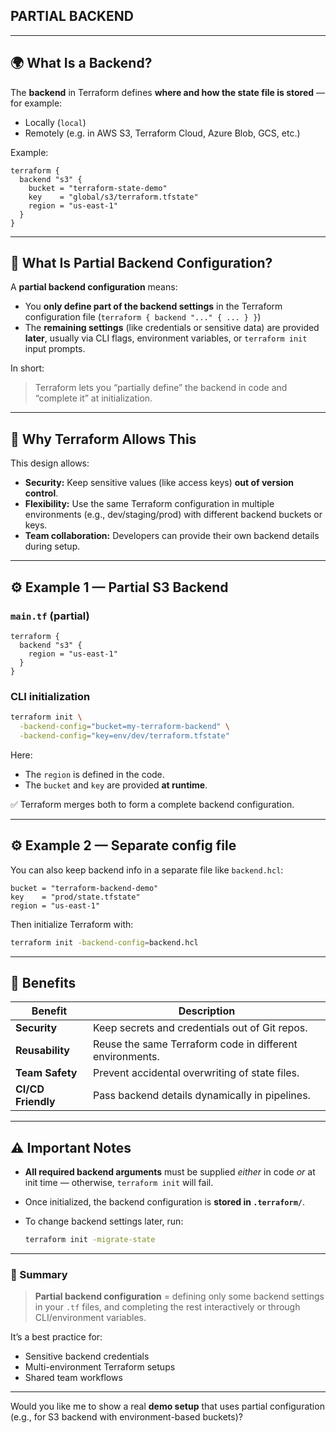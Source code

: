 
## PARTIAL BACKEND

---

## 🌍 What Is a Backend?

The **backend** in Terraform defines **where and how the state file is stored** — for example:

* Locally (`local`)
* Remotely (e.g. in AWS S3, Terraform Cloud, Azure Blob, GCS, etc.)

Example:

```hcl
terraform {
  backend "s3" {
    bucket = "terraform-state-demo"
    key    = "global/s3/terraform.tfstate"
    region = "us-east-1"
  }
}
```

---

## 🧩 What Is Partial Backend Configuration?

A **partial backend configuration** means:

* You **only define part of the backend settings** in the Terraform configuration file (`terraform { backend "..." { ... } }`)
* The **remaining settings** (like credentials or sensitive data) are provided **later**, usually via CLI flags, environment variables, or `terraform init` input prompts.

In short:

> Terraform lets you “partially define” the backend in code and “complete it” at initialization.

---

## 🧱 Why Terraform Allows This

This design allows:

* **Security:** Keep sensitive values (like access keys) **out of version control**.
* **Flexibility:** Use the same Terraform configuration in multiple environments (e.g., dev/staging/prod) with different backend buckets or keys.
* **Team collaboration:** Developers can provide their own backend details during setup.

---

## ⚙️ Example 1 — Partial S3 Backend

### `main.tf` (partial)

```hcl
terraform {
  backend "s3" {
    region = "us-east-1"
  }
}
```

### CLI initialization

```bash
terraform init \
  -backend-config="bucket=my-terraform-backend" \
  -backend-config="key=env/dev/terraform.tfstate"
```

Here:

* The `region` is defined in the code.
* The `bucket` and `key` are provided **at runtime**.

✅ Terraform merges both to form a complete backend configuration.

---

## ⚙️ Example 2 — Separate config file

You can also keep backend info in a separate file like `backend.hcl`:

```hcl
bucket = "terraform-backend-demo"
key    = "prod/state.tfstate"
region = "us-east-1"
```

Then initialize Terraform with:

```bash
terraform init -backend-config=backend.hcl
```

---

## 🔐 Benefits

| Benefit            | Description                                              |
| ------------------ | -------------------------------------------------------- |
| **Security**       | Keep secrets and credentials out of Git repos.           |
| **Reusability**    | Reuse the same Terraform code in different environments. |
| **Team Safety**    | Prevent accidental overwriting of state files.           |
| **CI/CD Friendly** | Pass backend details dynamically in pipelines.           |

---

## ⚠️ Important Notes

* **All required backend arguments** must be supplied *either* in code *or* at init time — otherwise, `terraform init` will fail.
* Once initialized, the backend configuration is **stored in `.terraform/`**.
* To change backend settings later, run:

  ```bash
  terraform init -migrate-state
  ```

---

### 🧠 Summary

> **Partial backend configuration** = defining only some backend settings in your `.tf` files, and completing the rest interactively or through CLI/environment variables.

It’s a best practice for:

* Sensitive backend credentials
* Multi-environment Terraform setups
* Shared team workflows

---

Would you like me to show a real **demo setup** that uses partial configuration (e.g., for S3 backend with environment-based buckets)?

